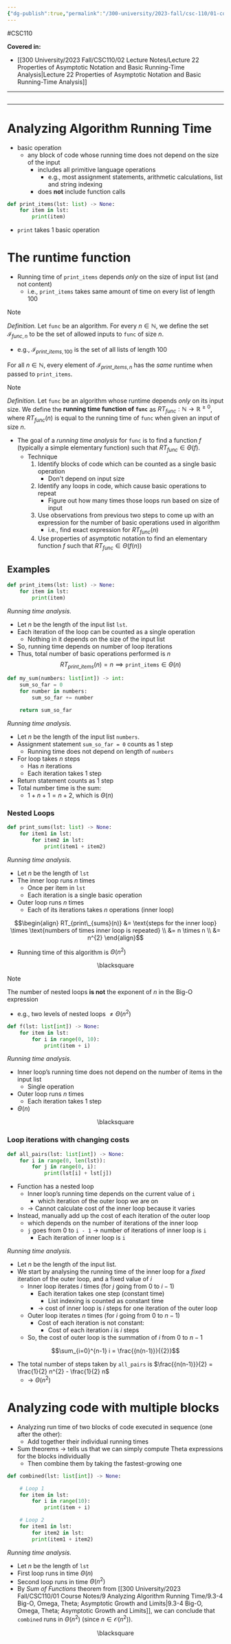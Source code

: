 ```yaml
---
{"dg-publish":true,"permalink":"/300-university/2023-fall/csc-110/01-course-notes/9-analyzing-algorithm-running-time/9-5-analyzing-algorithm-running-time/","created":"2023-11-06T15:54:54.073-05:00","updated":"2023-12-14T16:09:12.702-05:00"}
---
```


#CSC110 

**Covered in:**
- [[300 University/2023 Fall/CSC110/02 Lecture Notes/Lecture 22 Properties of Asymptotic Notation and Basic Running-Time Analysis\|Lecture 22 Properties of Asymptotic Notation and Basic Running-Time Analysis]]
---
```table-of-contents
```
---
# Analyzing Algorithm Running Time

- basic operation
	- any block of code whose running time does not depend on the size of the input
		- includes all primitive language operations
			- e.g., most assignment statements, arithmetic calculations, list and string indexing
		- does **not** include function calls

```python
def print_items(lst: list) -> None:
	for item in lst:
		print(item)
```

- `print` takes 1 basic operation
# The runtime function

- Running time of `print_items` depends *only* on the size of input list (and not content)
	- i.e., `print_items` takes same amount of time on every list of length 100

> [!note] 
> *Definition.* Let `func` be an algorithm. For every $n \in \mathbb{N}$, we define the set $\mathcal{I}_{func, n}$ to be the set of allowed inputs to `func` of size $n$.
> - e.g., $\mathcal{I}_{print\_items,100}$ is the set of all lists of length 100

For all $n \in \mathbb{N}$, every element of $\mathcal{I}_{print\_items, n}$ has the *same* runtime when passed to `print_items`.

> [!note] 
> *Definition.* Let  `func` be an algorithm whose runtime depends *only* on its  input size.
> We define the **running time function of `func`** as $RT_{func} : \mathbb{N} \rightarrow \mathbb{R}^{\geq 0}$, where $RT_{func}(n)$ is equal to the running time of `func` when given an input of size $n$.

- The goal of a *running time analysis* for `func` is to find a function $f$ (typically a simple elementary function) such that $RT_{func} \in \Theta (f)$.
	- Technique
	    1. Identify blocks of code which can be counted as a single basic operation
	        - Don't depend on input size
	    2. Identify any loops in code, which cause basic operations to repeat
	        - Figure out how many times those loops run based on size of input
	    3. Use observations from previous two steps to come up with an expression for the number of basic operations used in algorithm
	        - i.e., find exact expression for $RT_{func}(n)$
	    4. Use properties of asymptotic notation to find an elementary function $f$ such that $RT_{func} \in \Theta(f(n))$

## Examples

```python
def print_items(lst: list) -> None:
	for item in lst:
		print(item)
```

*Running time analysis.*
- Let $n$ be the length of the input list `lst`.
- Each iteration of the loop can be counted as a single operation
	- Nothing in it depends on the size of the input list
- So, running time depends on number of loop iterations
- Thus, total number of basic operations performed is $n$
$$RT_{print\_items}(n) = n \implies \texttt{print\_items}\in \Theta(n)$$

```python
def my_sum(numbers: list[int]) -> int:
	sum_so_far = 0
	for number in numbers:
		sum_so_far += number

	return sum_so_far
```

*Running time analysis.*
- Let $n$ be the length of the input list `numbers`.
- Assignment statement `sum_so_far = 0` counts as 1 step
	- Running time does not depend on length of `numbers`
- For loop takes $n$ steps
	- Has $n$ iterations
	- Each iteration takes 1 step
- Return statement counts as 1 step
- Total number time is the sum:
	- $1 + n + 1 = n + 2$, which is $\Theta (n)$

### Nested Loops

```python
def print_sums(lst: list) -> None:
	for item1 in lst:
		for item2 in lst:
			print(item1 + item2)
```

*Running time analysis.*
- Let $n$ be the length of `lst`
- The inner loop runs $n$ times
	- Once per item in `lst`
	- Each iteration is a single basic operation
- Outer loop runs $n$ times
	- Each of its iterations takes $n$ operations (inner loop)

$$\begin{align}
RT_{print\_{sums}(n)} &= \text{steps for the inner loop} \times \text{numbers of times inner loop is repeated} \\
&= n \times n \\
&= n^{2}
\end{align}$$
- Running time of this algorithm is $\Theta ({n^{2}})$
<div class="right-align"> <span class="math display">\blacksquare</span> </div>

> [!note] 
> The number of nested loops **is not** the exponent of $n$ in the Big-O expression
> - e.g., two levels of nested loops $\neq \Theta (n^{2})$ 

```python
def f(lst: list[int]) -> None:
	for item in lst:
		for i in range(0, 10):
			print(item + i)
```

*Running time analysis.*
- Inner loop’s running time does not depend on the number of items in the input list
	- Single operation
- Outer loop runs $n$ times
	- Each iteration takes 1 step
- $\Theta (n)$
<div class="right-align"> <span class="math display">\blacksquare</span> </div>

### Loop iterations with changing costs

```python
def all_pairs(lst: list[int]) -> None:
	for i in range(0, len(lst)):
		for j in range(0, i):
			print(lst[i] + lst[j])
```

- Function has a nested loop
	- Inner loop’s running time depends on the current value of `i`
		- which iteration of the outer loop we are on
	- → Cannot calculate cost of the inner loop because it varies
- Instead, manually add up the cost of each iteration of the outer loop
	- which depends on the number of iterations of the inner loop
	- `j` goes from 0 to `i - 1` → number of iterations of inner loop is `i`
		- Each iteration of inner loop is `i`

*Running time analysis.*
- Let $n$ be the length of the input list.
- We start by analysing the running time of the inner loop for a *fixed* iteration of the outer loop, and a fixed value of $i$
	- Inner loop iterates $i$ times (for $j$ going from 0 to $i - 1$)
		- Each iteration takes one step (constant time)
			- List indexing is counted as constant time
		- → cost of inner loop is $i$ steps for one iteration of the outer loop
	- Outer loop iterates $n$ times (for $i$ going from 0 to $n - 1$)
		- Cost of each iteration is not constant:
			- Cost of each iteration $i$ is $i$ steps
	- So, the cost of outer loop is the summation of $i$ from 0 to $n-1$

$$\sum_{i=0}^{n-1} i = \frac{{n(n-1)}}{{2}}$$
- The total number of steps taken by `all_pairs` is $\frac{{n(n-1)}}{2} = \frac{1}{2} n^{2} - \frac{1}{2} n$
	- → $\Theta (n^{2})$

# Analyzing code with multiple blocks

- Analyzing run time of two blocks of code executed in sequence (one after the other):
	- Add together their individual running times
- Sum theorems → tells us that we can simply compute Theta expressions for the blocks individually
	- Then combine them by taking the fastest-growing one

```python
def combined(lst: list[int]) -> None:

	# Loop 1
	for item in lst:
		for i in range(10):
			print(item + i)

	# Loop 2
	for item1 in lst:
		for item2 in lst:
		print(item1 + item2)
```

*Running time analysis.*
- Let $n$ be the length of `lst`
- First loop runs in time $\Theta (n)$
- Second loop runs in time $\Theta (n^{2})$
- By *Sum of Functions* theorem from [[300 University/2023 Fall/CSC110/01 Course Notes/9 Analyzing Algorithm Running Time/9.3-4 Big-O, Omega, Theta; Asymptotic Growth and Limits\|9.3-4 Big-O, Omega, Theta; Asymptotic Growth and Limits]], we can conclude that `combined` runs in $\Theta (n^{2})$ (since $n \in \mathcal{O}(n^{2})$).
<div class="right-align"> <span class="math display">\blacksquare</span> </div>

